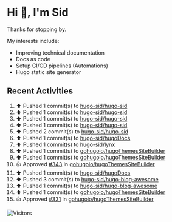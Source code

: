 # Hi 👋, I'm Sid

Thanks for stopping by. 

My interests include:
- Improving technical documentation
- Docs as code
- Setup CI/CD pipelines (Automations)
- Hugo static site generator

## Recent Activities

<!--RECENT_ACTIVITY:start-->
1. ⬆️ Pushed 1 commit(s) to [hugo-sid/hugo-sid](https://github.com/hugo-sid/hugo-sid)<br>
2. ⬆️ Pushed 1 commit(s) to [hugo-sid/hugo-sid](https://github.com/hugo-sid/hugo-sid)<br>
3. ⬆️ Pushed 1 commit(s) to [hugo-sid/hugo-sid](https://github.com/hugo-sid/hugo-sid)<br>
4. ⬆️ Pushed 1 commit(s) to [hugo-sid/hugo-sid](https://github.com/hugo-sid/hugo-sid)<br>
5. ⬆️ Pushed 2 commit(s) to [hugo-sid/hugo-sid](https://github.com/hugo-sid/hugo-sid)<br>
6. ⬆️ Pushed 1 commit(s) to [hugo-sid/hugoDocs](https://github.com/hugo-sid/hugoDocs)<br>
7. ⬆️ Pushed 1 commit(s) to [hugo-sid/lynx](https://github.com/hugo-sid/lynx)<br>
8. ⬆️ Pushed 1 commit(s) to [gohugoio/hugoThemesSiteBuilder](https://github.com/gohugoio/hugoThemesSiteBuilder)<br>
9. ⬆️ Pushed 1 commit(s) to [gohugoio/hugoThemesSiteBuilder](https://github.com/gohugoio/hugoThemesSiteBuilder)<br>
10. 👍 Approved [#343](https://github.com/gohugoio/hugoThemesSiteBuilder/pull/343#pullrequestreview-1602606812) in [gohugoio/hugoThemesSiteBuilder](https://github.com/gohugoio/hugoThemesSiteBuilder)<br>
11. ⬆️ Pushed 1 commit(s) to [hugo-sid/hugoDocs](https://github.com/hugo-sid/hugoDocs)<br>
12. ⬆️ Pushed 3 commit(s) to [hugo-sid/hugo-blog-awesome](https://github.com/hugo-sid/hugo-blog-awesome)<br>
13. ⬆️ Pushed 1 commit(s) to [hugo-sid/hugo-blog-awesome](https://github.com/hugo-sid/hugo-blog-awesome)<br>
14. ⬆️ Pushed 1 commit(s) to [gohugoio/hugoThemesSiteBuilder](https://github.com/gohugoio/hugoThemesSiteBuilder)<br>
15. 👍 Approved [#331](https://github.com/gohugoio/hugoThemesSiteBuilder/pull/331#pullrequestreview-1600843772) in [gohugoio/hugoThemesSiteBuilder](https://github.com/gohugoio/hugoThemesSiteBuilder)<br>
<!--RECENT_ACTIVITY:end-->

![Visitors](https://api.visitorbadge.io/api/visitors?path=https%3A%2F%2Fgithub.com%2Fhugo-sid%2Fhugo-sid&countColor=%2337d67a&style=flat&labelStyle=upper)
